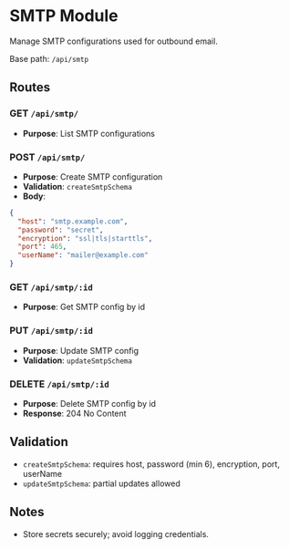 # SMTP Module

Manage SMTP configurations used for outbound email.

Base path: `/api/smtp`

## Routes

### GET `/api/smtp/`

- **Purpose**: List SMTP configurations

### POST `/api/smtp/`

- **Purpose**: Create SMTP configuration
- **Validation**: `createSmtpSchema`
- **Body**:

```json
{
  "host": "smtp.example.com",
  "password": "secret",
  "encryption": "ssl|tls|starttls",
  "port": 465,
  "userName": "mailer@example.com"
}
```

### GET `/api/smtp/:id`

- **Purpose**: Get SMTP config by id

### PUT `/api/smtp/:id`

- **Purpose**: Update SMTP config
- **Validation**: `updateSmtpSchema`

### DELETE `/api/smtp/:id`

- **Purpose**: Delete SMTP config by id
- **Response**: 204 No Content

## Validation

- `createSmtpSchema`: requires host, password (min 6), encryption, port, userName
- `updateSmtpSchema`: partial updates allowed

## Notes

- Store secrets securely; avoid logging credentials.
